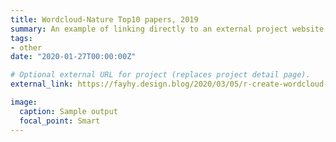 ```yaml
---
title: Wordcloud-Nature Top10 papers, 2019
summary: An example of linking directly to an external project website using `external_link`.
tags:
- other
date: "2020-01-27T00:00:00Z"

# Optional external URL for project (replaces project detail page).
external_link: https://fayhy.design.blog/2020/03/05/r-create-wordcloud-of-nature-top10-papers-2019/

image:
  caption: Sample output
  focal_point: Smart
---
```


